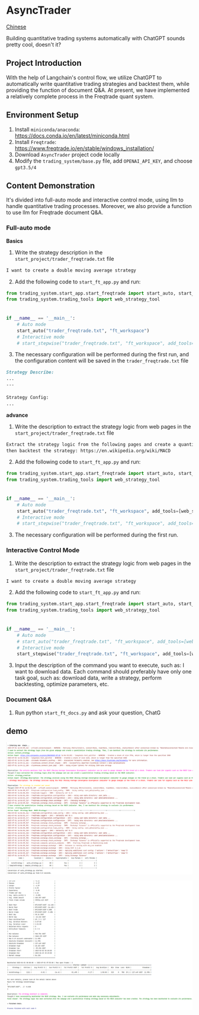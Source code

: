 # AsyncTrader 
[Chinese](./docs/README_zh.md)

Building quantitative trading systems automatically with ChatGPT sounds pretty cool, doesn't it?

## Project Introduction
With the help of Langchain's control flow, we utilize ChatGPT to automatically write quantitative trading strategies and backtest them, while providing the function of document Q&A. At present, we have implemented a relatively complete process in the Freqtrade quant system.

## Environment Setup
1. Install `miniconda/anaconda`: https://docs.conda.io/en/latest/miniconda.html
2. Install `Freqtrade`: https://www.freqtrade.io/en/stable/windows_installation/
3. Download `AsyncTrader` project code locally
4. Modify the `trading_system/base.py` file, add `OPENAI_API_KEY`, and choose `gpt3.5/4`

## Content Demonstration

It's divided into full-auto mode and interactive control mode, using llm to handle quantitative trading processes. 
Moreover, we also provide a function to use llm for Freqtrade document Q&A.

### Full-auto mode

**Basics**
1. Write the strategy description in the `start_project/trader_freqtrade.txt` file
```markdown
I want to create a double moving average strategy
```
2. Add the following code to `start_ft_app.py` and run:
```python
from trading_system.start_app.start_freqtrade import start_auto, start_stepwise
from trading_system.trading_tools import web_strategy_tool


if __name__ == '__main__':
    # Auto mode
    start_auto("trader_freqtrade.txt", "ft_workspace")
    # Interactive mode
    # start_stepwise("trader_freqtrade.txt", "ft_workspace", add_tools=[web_strategy_tool])
```
3. The necessary configuration will be performed during the first run, and the configuration content will be saved in the `trader_freqtrade.txt` file
```markdown
Strategy Describe:
...
---

Strategy Config:
...
```

**advance**
1. Write the description to extract the strategy logic from web pages in the `start_project/trader_freqtrade.txt` file
```markdown
Extract the strategy logic from the following pages and create a quantitative trading strategy,
then backtest the strategy: https://en.wikipedia.org/wiki/MACD
```
2. Add the following code to `start_ft_app.py` and run:
```python
from trading_system.start_app.start_freqtrade import start_auto, start_stepwise
from trading_system.trading_tools import web_strategy_tool


if __name__ == '__main__':
    # Auto mode
    start_auto("trader_freqtrade.txt", "ft_workspace", add_tools=[web_strategy_tool])
    # Interactive mode
    # start_stepwise("trader_freqtrade.txt", "ft_workspace", add_tools=[web_strategy_tool])
```
3. The necessary configuration will be performed during the first run.

### Interactive Control Mode
1. Write the description to extract the strategy logic from web pages in the `start_project/trader_freqtrade.txt` file
```markdown
I want to create a double moving average strategy
```
2. Add the following code to `start_ft_app.py` and run:
```python
from trading_system.start_app.start_freqtrade import start_auto, start_stepwise
from trading_system.trading_tools import web_strategy_tool


if __name__ == '__main__':
    # Auto mode
    # start_auto("trader_freqtrade.txt", "ft_workspace", add_tools=[web_strategy_tool])
    # Interactive mode
    start_stepwise("trader_freqtrade.txt", "ft_workspace", add_tools=[web_strategy_tool])
```
3. Input the description of the command you want to execute, such as: I want to download data. Each command should preferably have only one task goal, such as: download data, write a strategy, perform backtesting, optimize parameters, etc.

### Document Q&A
1. Run python `start_ft_docs.py` and ask your question, ChatG

## demo

![](./docs/pics/202307011610.png)

![](./docs/pics/202307011611.png)